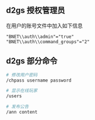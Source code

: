 ## d2gs 授权管理员

在用户的账号文件中加入如下信息

```
"BNET\\auth\\admin"="true"
"BNET\\auth\\command_groups"="2"
```

## d2gs 部分命令

```bash
# 修改用户密码
/chpass username password

# 显示在线玩家
/users

# 发布公告
/ann content
```
